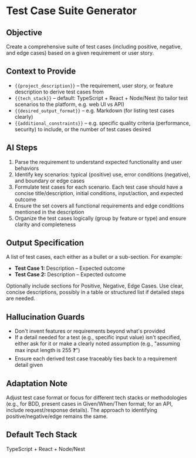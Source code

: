 # Test Case Suite Generator

## Objective
Create a comprehensive suite of test cases (including positive, negative, and edge cases) based on a given requirement or user story.

## Context to Provide
- `{{project_description}}` – the requirement, user story, or feature description to derive test cases from
- `{{tech_stack}}` – default: TypeScript + React + Node/Nest (to tailor test scenarios to the platform, e.g. web UI vs API)
- `{{desired_output_format}}` – e.g. Markdown (for listing test cases clearly)
- `{{additional_constraints}}` – e.g. specific quality criteria (performance, security) to include, or the number of test cases desired

## AI Steps
1. Parse the requirement to understand expected functionality and user behaviors
2. Identify key scenarios: typical (positive) use, error conditions (negative), and boundary or edge cases
3. Formulate test cases for each scenario. Each test case should have a concise title/description, initial conditions, input/action, and expected outcome
4. Ensure the set covers all functional requirements and edge conditions mentioned in the description
5. Organize the test cases logically (group by feature or type) and ensure clarity and completeness

## Output Specification
A list of test cases, each either as a bullet or a sub-section. For example:
- **Test Case 1:** Description – Expected outcome
- **Test Case 2:** Description – Expected outcome

Optionally include sections for Positive, Negative, Edge Cases. Use clear, concise descriptions, possibly in a table or structured list if detailed steps are needed.

## Hallucination Guards
- Don't invent features or requirements beyond what's provided
- If a detail needed for a test (e.g., specific input value) isn't specified, either ask for it or make a clearly noted assumption (e.g., "assuming max input length is 255 ❓")
- Ensure each derived test case traceably ties back to a requirement detail given

## Adaptation Note
Adjust test case format or focus for different tech stacks or methodologies (e.g., for BDD, present cases in Given/When/Then format; for an API, include request/response details). The approach to identifying positive/negative/edge remains the same.

## Default Tech Stack
TypeScript + React + Node/Nest
